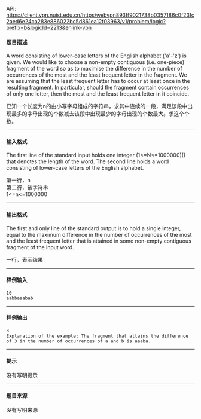 API: https://client.vpn.nuist.edu.cn/https/webvpn893ff9021738b0357186c0f23fc2aed6e24ca283e886022bc5d861ea12f03963/v1/problem/logic?prefix=b&logicId=2213&enlink-vpn

#### 题目描述

A word consisting of lower-case letters of the English alphabet ('a'-'z') is given. We would like to choose a non-empty contiguous (i.e. one-piece) fragment of the word so as to maximise the difference in the number of occurrences of the most and the least frequent letter in the fragment. We are assuming that the least frequent letter has to occur at least once in the resulting fragment. In particular, should the fragment contain occurrences of only one letter, then the most and the least frequent letter in it coincide.

已知一个长度为n的由小写字母组成的字符串，求其中连续的一段，满足该段中出现最多的字母出现的个数减去该段中出现最少的字母出现的个数最大。求这个个数。

---

#### 输入格式

The first line of the standard input holds one integer (1<=N<=1000000)() that denotes the length of the word. The second line holds a word consisting of lower-case letters of the English alphabet.

第一行，n  
第二行，该字符串  
1<=n<=1000000

---

#### 输出格式

The first and only line of the standard output is to hold a single integer, equal to the maximum difference in the number of occurrences of the most and the least frequent letter that is attained in some non-empty contiguous fragment of the input word.

一行，表示结果

---

#### 样例输入
```
10
aabbaaabab

```

---

#### 样例输出
```
3
Explanation of the example: The fragment that attains the difference of 3 in the number of occurrences of a and b is aaaba. 

```

---

#### 提示

没有写明提示

---

#### 题目来源

没有写明来源